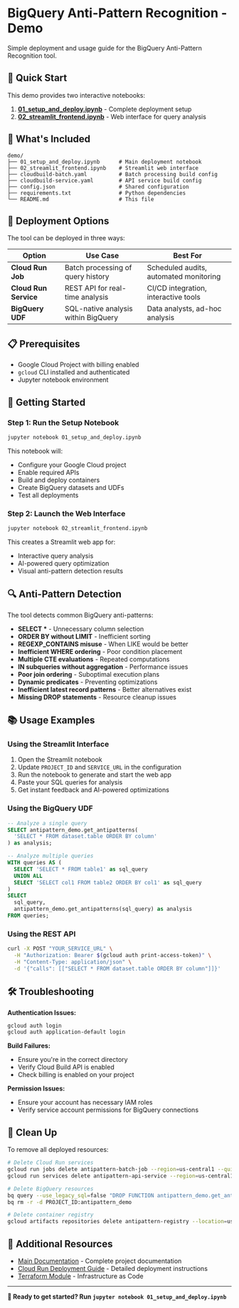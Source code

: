 # BigQuery Anti-Pattern Recognition - Demo

Simple deployment and usage guide for the BigQuery Anti-Pattern Recognition tool.

## 🚀 Quick Start

This demo provides two interactive notebooks:

1. **[01_setup_and_deploy.ipynb](01_setup_and_deploy.ipynb)** - Complete deployment setup
2. **[02_streamlit_frontend.ipynb](02_streamlit_frontend.ipynb)** - Web interface for query analysis

## 📁 What's Included

```
demo/
├── 01_setup_and_deploy.ipynb      # Main deployment notebook
├── 02_streamlit_frontend.ipynb    # Streamlit web interface
├── cloudbuild-batch.yaml          # Batch processing build config
├── cloudbuild-service.yaml        # API service build config
├── config.json                    # Shared configuration
├── requirements.txt               # Python dependencies
└── README.md                      # This file
```

## 🎯 Deployment Options

The tool can be deployed in three ways:

| Option | Use Case | Best For |
|--------|----------|----------|
| **Cloud Run Job** | Batch processing of query history | Scheduled audits, automated monitoring |
| **Cloud Run Service** | REST API for real-time analysis | CI/CD integration, interactive tools |
| **BigQuery UDF** | SQL-native analysis within BigQuery | Data analysts, ad-hoc analysis |

## 📋 Prerequisites

- Google Cloud Project with billing enabled
- `gcloud` CLI installed and authenticated
- Jupyter notebook environment

## 🔧 Getting Started

### Step 1: Run the Setup Notebook

```bash
jupyter notebook 01_setup_and_deploy.ipynb
```

This notebook will:
- Configure your Google Cloud project
- Enable required APIs
- Build and deploy containers
- Create BigQuery datasets and UDFs
- Test all deployments

### Step 2: Launch the Web Interface

```bash
jupyter notebook 02_streamlit_frontend.ipynb
```

This creates a Streamlit web app for:
- Interactive query analysis
- AI-powered query optimization
- Visual anti-pattern detection results

## 🔍 Anti-Pattern Detection

The tool detects common BigQuery anti-patterns:

- **SELECT \*** - Unnecessary column selection
- **ORDER BY without LIMIT** - Inefficient sorting
- **REGEXP_CONTAINS misuse** - When LIKE would be better
- **Inefficient WHERE ordering** - Poor condition placement
- **Multiple CTE evaluations** - Repeated computations
- **IN subqueries without aggregation** - Performance issues
- **Poor join ordering** - Suboptimal execution plans
- **Dynamic predicates** - Preventing optimizations
- **Inefficient latest record patterns** - Better alternatives exist
- **Missing DROP statements** - Resource cleanup issues

## 📚 Usage Examples

### Using the Streamlit Interface

1. Open the Streamlit notebook
2. Update `PROJECT_ID` and `SERVICE_URL` in the configuration
3. Run the notebook to generate and start the web app
4. Paste your SQL queries for analysis
5. Get instant feedback and AI-powered optimizations

### Using the BigQuery UDF

```sql
-- Analyze a single query
SELECT antipattern_demo.get_antipatterns(
  'SELECT * FROM dataset.table ORDER BY column'
) as analysis;

-- Analyze multiple queries
WITH queries AS (
  SELECT 'SELECT * FROM table1' as sql_query
  UNION ALL
  SELECT 'SELECT col1 FROM table2 ORDER BY col1' as sql_query
)
SELECT
  sql_query,
  antipattern_demo.get_antipatterns(sql_query) as analysis
FROM queries;
```

### Using the REST API

```bash
curl -X POST "YOUR_SERVICE_URL" \
  -H "Authorization: Bearer $(gcloud auth print-access-token)" \
  -H "Content-Type: application/json" \
  -d '{"calls": [["SELECT * FROM dataset.table ORDER BY column"]]}'
```

## 🛠️ Troubleshooting

**Authentication Issues:**
```bash
gcloud auth login
gcloud auth application-default login
```

**Build Failures:**
- Ensure you're in the correct directory
- Verify Cloud Build API is enabled
- Check billing is enabled on your project

**Permission Issues:**
- Ensure your account has necessary IAM roles
- Verify service account permissions for BigQuery connections

## 🧹 Clean Up

To remove all deployed resources:

```bash
# Delete Cloud Run services
gcloud run jobs delete antipattern-batch-job --region=us-central1 --quiet
gcloud run services delete antipattern-api-service --region=us-central1 --quiet

# Delete BigQuery resources
bq query --use_legacy_sql=false "DROP FUNCTION antipattern_demo.get_antipatterns"
bq rm -r -d PROJECT_ID:antipattern_demo

# Delete container registry
gcloud artifacts repositories delete antipattern-registry --location=us-central1 --quiet
```

## 📖 Additional Resources

- [Main Documentation](../README.md) - Complete project documentation
- [Cloud Run Deployment Guide](../CR_DEPLOY.md) - Detailed deployment instructions
- [Terraform Module](../terraform/) - Infrastructure as Code

---

**🎉 Ready to get started? Run `jupyter notebook 01_setup_and_deploy.ipynb`**
